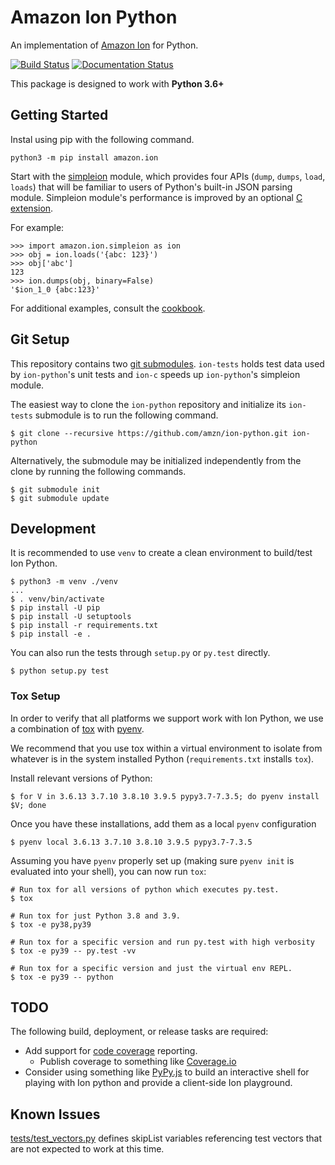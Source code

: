 # Amazon Ion Python
An implementation of [Amazon Ion](https://amzn.github.io/ion-docs/)
for Python.

[![Build Status](https://travis-ci.org/amzn/ion-python.svg?branch=master)](https://travis-ci.org/amzn/ion-python)
[![Documentation Status](https://readthedocs.org/projects/ion-python/badge/?version=latest)](https://ion-python.readthedocs.io/en/latest/?badge=latest)

This package is designed to work with **Python 3.6+**

## Getting Started

Instal using pip with the following command.

```shell
python3 -m pip install amazon.ion
```


Start with the [simpleion](https://ion-python.readthedocs.io/en/latest/amazon.ion.html#module-amazon.ion.simpleion)
module, which provides four APIs (`dump`, `dumps`, `load`, `loads`) that will be familiar to users of Python's
built-in JSON parsing module. Simpleion module's performance is improved by an optional [C extension](https://github.com/amzn/ion-python/blob/master/C_EXTENSION.md).

For example:

```
>>> import amazon.ion.simpleion as ion
>>> obj = ion.loads('{abc: 123}')
>>> obj['abc']
123
>>> ion.dumps(obj, binary=False)
'$ion_1_0 {abc:123}'
```

For additional examples, consult the [cookbook](http://amzn.github.io/ion-docs/guides/cookbook.html).

## Git Setup
This repository contains two [git submodules](https://git-scm.com/docs/git-submodule).
`ion-tests` holds test data used by `ion-python`'s unit tests and `ion-c` speeds up `ion-python`'s simpleion module.

The easiest way to clone the `ion-python` repository and initialize its `ion-tests`
submodule is to run the following command.

```
$ git clone --recursive https://github.com/amzn/ion-python.git ion-python
```

Alternatively, the submodule may be initialized independently from the clone
by running the following commands.

```
$ git submodule init
$ git submodule update
```

## Development
It is recommended to use `venv` to create a clean environment to build/test Ion Python.

```
$ python3 -m venv ./venv
...
$ . venv/bin/activate
$ pip install -U pip
$ pip install -U setuptools
$ pip install -r requirements.txt
$ pip install -e .
```

You can also run the tests through `setup.py` or `py.test` directly.

```
$ python setup.py test
```

### Tox Setup
In order to verify that all platforms we support work with Ion Python, we use a combination
of [tox](http://tox.readthedocs.io/en/latest/) with [pyenv](https://github.com/yyuu/pyenv).

We recommend that you use tox within a virtual environment to isolate from whatever is in the system
installed Python (`requirements.txt` installs `tox`).

Install relevant versions of Python:

```
$ for V in 3.6.13 3.7.10 3.8.10 3.9.5 pypy3.7-7.3.5; do pyenv install $V; done
```

Once you have these installations, add them as a local `pyenv` configuration

```
$ pyenv local 3.6.13 3.7.10 3.8.10 3.9.5 pypy3.7-7.3.5
```

Assuming you have `pyenv` properly set up (making sure `pyenv init` is evaluated into your shell),
you can now run `tox`:

```
# Run tox for all versions of python which executes py.test.
$ tox

# Run tox for just Python 3.8 and 3.9.
$ tox -e py38,py39

# Run tox for a specific version and run py.test with high verbosity
$ tox -e py39 -- py.test -vv

# Run tox for a specific version and just the virtual env REPL.
$ tox -e py39 -- python
```

## TODO
The following build, deployment, or release tasks are required:

* Add support for [code coverage](http://coverage.readthedocs.io/en/latest/) reporting.
    * Publish coverage to something like [Coverage.io](https://coveralls.io/)
* Consider using something like [PyPy.js](https://github.com/pypyjs/pypyjs) to build an interactive shell for playing
  with Ion python and provide a client-side Ion playground.
  
## Known Issues
[tests/test_vectors.py](https://github.com/amzn/ion-python/blob/master/tests/test_vectors.py#L95) defines skipList variables
referencing test vectors that are not expected to work at this time.
